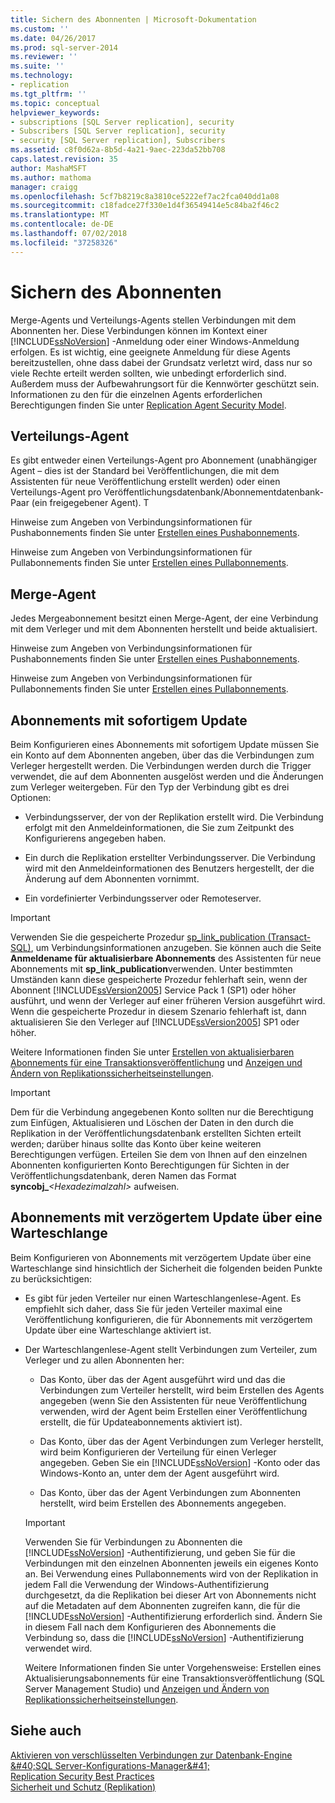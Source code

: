 ```yaml
---
title: Sichern des Abonnenten | Microsoft-Dokumentation
ms.custom: ''
ms.date: 04/26/2017
ms.prod: sql-server-2014
ms.reviewer: ''
ms.suite: ''
ms.technology:
- replication
ms.tgt_pltfrm: ''
ms.topic: conceptual
helpviewer_keywords:
- subscriptions [SQL Server replication], security
- Subscribers [SQL Server replication], security
- security [SQL Server replication], Subscribers
ms.assetid: c8f0d62a-8b5d-4a21-9aec-223da52bb708
caps.latest.revision: 35
author: MashaMSFT
ms.author: mathoma
manager: craigg
ms.openlocfilehash: 5cf7b8219c8a3810ce5222ef7ac2fca040dd1a08
ms.sourcegitcommit: c18fadce27f330e1d4f36549414e5c84ba2f46c2
ms.translationtype: MT
ms.contentlocale: de-DE
ms.lasthandoff: 07/02/2018
ms.locfileid: "37258326"
---
```

# <a name="secure-the-subscriber"></a>Sichern des Abonnenten
  Merge-Agents und Verteilungs-Agents stellen Verbindungen mit dem Abonnenten her. Diese Verbindungen können im Kontext einer [!INCLUDE[ssNoVersion](../../../includes/ssnoversion-md.md)] -Anmeldung oder einer Windows-Anmeldung erfolgen. Es ist wichtig, eine geeignete Anmeldung für diese Agents bereitzustellen, ohne dass dabei der Grundsatz verletzt wird, dass nur so viele Rechte erteilt werden sollten, wie unbedingt erforderlich sind. Außerdem muss der Aufbewahrungsort für die Kennwörter geschützt sein. Informationen zu den für die einzelnen Agents erforderlichen Berechtigungen finden Sie unter [Replication Agent Security Model](replication-agent-security-model.md).  
  
## <a name="distribution-agent"></a>Verteilungs-Agent  
 Es gibt entweder einen Verteilungs-Agent pro Abonnement (unabhängiger Agent – dies ist der Standard bei Veröffentlichungen, die mit dem Assistenten für neue Veröffentlichung erstellt werden) oder einen Verteilungs-Agent pro Veröffentlichungsdatenbank/Abonnementdatenbank-Paar (ein freigegebener Agent). T  
  
 Hinweise zum Angeben von Verbindungsinformationen für Pushabonnements finden Sie unter [Erstellen eines Pushabonnements](../create-a-push-subscription.md).  
  
 Hinweise zum Angeben von Verbindungsinformationen für Pullabonnements finden Sie unter [Erstellen eines Pullabonnements](../create-a-pull-subscription.md).  
  
## <a name="merge-agent"></a>Merge-Agent  
 Jedes Mergeabonnement besitzt einen Merge-Agent, der eine Verbindung mit dem Verleger und mit dem Abonnenten herstellt und beide aktualisiert.  
  
 Hinweise zum Angeben von Verbindungsinformationen für Pushabonnements finden Sie unter [Erstellen eines Pushabonnements](../create-a-push-subscription.md).  
  
 Hinweise zum Angeben von Verbindungsinformationen für Pullabonnements finden Sie unter [Erstellen eines Pullabonnements](../create-a-pull-subscription.md).  
  
## <a name="immediate-updating-subscriptions"></a>Abonnements mit sofortigem Update  
 Beim Konfigurieren eines Abonnements mit sofortigem Update müssen Sie ein Konto auf dem Abonnenten angeben, über das die Verbindungen zum Verleger hergestellt werden. Die Verbindungen werden durch die Trigger verwendet, die auf dem Abonnenten ausgelöst werden und die Änderungen zum Verleger weitergeben. Für den Typ der Verbindung gibt es drei Optionen:  
  
-   Verbindungsserver, der von der Replikation erstellt wird. Die Verbindung erfolgt mit den Anmeldeinformationen, die Sie zum Zeitpunkt des Konfigurierens angegeben haben.  
  
-   Ein durch die Replikation erstellter Verbindungsserver. Die Verbindung wird mit den Anmeldeinformationen des Benutzers hergestellt, der die Änderung auf dem Abonnenten vornimmt.  
  
-   Ein vordefinierter Verbindungsserver oder Remoteserver.  
  
> [!IMPORTANT]  
>  Verwenden Sie die gespeicherte Prozedur [sp_link_publication &#40;Transact-SQL&#41;](/sql/relational-databases/system-stored-procedures/sp-link-publication-transact-sql), um Verbindungsinformationen anzugeben. Sie können auch die Seite **Anmeldename für aktualisierbare Abonnements** des Assistenten für neue Abonnements mit **sp_link_publication**verwenden. Unter bestimmten Umständen kann diese gespeicherte Prozedur fehlerhaft sein, wenn der Abonnent [!INCLUDE[ssVersion2005](../../../includes/ssversion2005-md.md)] Service Pack 1 (SP1) oder höher ausführt, und wenn der Verleger auf einer früheren Version ausgeführt wird. Wenn die gespeicherte Prozedur in diesem Szenario fehlerhaft ist, dann aktualisieren Sie den Verleger auf [!INCLUDE[ssVersion2005](../../../includes/ssversion2005-md.md)] SP1 oder höher.  
  
 Weitere Informationen finden Sie unter [Erstellen von aktualisierbaren Abonnements für eine Transaktionsveröffentlichung](../create-updatable-subscription-transactional-publication-transact-sql.md) und [Anzeigen und Ändern von Replikationssicherheitseinstellungen](view-and-modify-replication-security-settings.md).  
  
> [!IMPORTANT]  
>  Dem für die Verbindung angegebenen Konto sollten nur die Berechtigung zum Einfügen, Aktualisieren und Löschen der Daten in den durch die Replikation in der Veröffentlichungsdatenbank erstellten Sichten erteilt werden; darüber hinaus sollte das Konto über keine weiteren Berechtigungen verfügen. Erteilen Sie dem von Ihnen auf den einzelnen Abonnenten konfigurierten Konto Berechtigungen für Sichten in der Veröffentlichungsdatenbank, deren Namen das Format **syncobj_***\<Hexadezimalzahl>* aufweisen.  
  
## <a name="queued-updating-subscriptions"></a>Abonnements mit verzögertem Update über eine Warteschlange  
 Beim Konfigurieren von Abonnements mit verzögertem Update über eine Warteschlange sind hinsichtlich der Sicherheit die folgenden beiden Punkte zu berücksichtigen:  
  
-   Es gibt für jeden Verteiler nur einen Warteschlangenlese-Agent. Es empfiehlt sich daher, dass Sie für jeden Verteiler maximal eine Veröffentlichung konfigurieren, die für Abonnements mit verzögertem Update über eine Warteschlange aktiviert ist.  
  
-   Der Warteschlangenlese-Agent stellt Verbindungen zum Verteiler, zum Verleger und zu allen Abonnenten her:  
  
    -   Das Konto, über das der Agent ausgeführt wird und das die Verbindungen zum Verteiler herstellt, wird beim Erstellen des Agents angegeben (wenn Sie den Assistenten für neue Veröffentlichung verwenden, wird der Agent beim Erstellen einer Veröffentlichung erstellt, die für Updateabonnements aktiviert ist).  
  
    -   Das Konto, über das der Agent Verbindungen zum Verleger herstellt, wird beim Konfigurieren der Verteilung für einen Verleger angegeben. Geben Sie ein [!INCLUDE[ssNoVersion](../../../includes/ssnoversion-md.md)] -Konto oder das Windows-Konto an, unter dem der Agent ausgeführt wird.  
  
    -   Das Konto, über das der Agent Verbindungen zum Abonnenten herstellt, wird beim Erstellen des Abonnements angegeben.  
  
    > [!IMPORTANT]  
    >  Verwenden Sie für Verbindungen zu Abonnenten die [!INCLUDE[ssNoVersion](../../../includes/ssnoversion-md.md)] -Authentifizierung, und geben Sie für die Verbindungen mit den einzelnen Abonnenten jeweils ein eigenes Konto an. Bei Verwendung eines Pullabonnements wird von der Replikation in jedem Fall die Verwendung der Windows-Authentifizierung durchgesetzt, da die Replikation bei dieser Art von Abonnements nicht auf die Metadaten auf dem Abonnenten zugreifen kann, die für die [!INCLUDE[ssNoVersion](../../../includes/ssnoversion-md.md)] -Authentifizierung erforderlich sind. Ändern Sie in diesem Fall nach dem Konfigurieren des Abonnements die Verbindung so, dass die [!INCLUDE[ssNoVersion](../../../includes/ssnoversion-md.md)] -Authentifizierung verwendet wird.  
  
     Weitere Informationen finden Sie unter Vorgehensweise: Erstellen eines Aktualisierungsabonnements für eine Transaktionsveröffentlichung (SQL Server Management Studio) und [Anzeigen und Ändern von Replikationssicherheitseinstellungen](view-and-modify-replication-security-settings.md).  
  
## <a name="see-also"></a>Siehe auch  
 
  [Aktivieren von verschlüsselten Verbindungen zur Datenbank-Engine &amp;#40;SQL Server-Konfigurations-Manager&amp;#41;](../../../database-engine/configure-windows/enable-encrypted-connections-to-the-database-engine.md)   
 [Replication Security Best Practices](replication-security-best-practices.md)   
 [Sicherheit und Schutz &#40;Replikation&#41;](security-and-protection-replication.md)  
  
  
